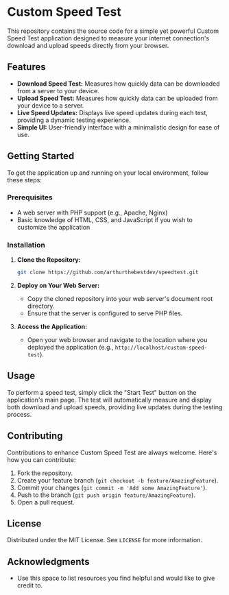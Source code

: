 # Custom Speed Test

This repository contains the source code for a simple yet powerful Custom Speed Test application designed to measure your internet connection's download and upload speeds directly from your browser.

## Features

- **Download Speed Test:** Measures how quickly data can be downloaded from a server to your device.
- **Upload Speed Test:** Measures how quickly data can be uploaded from your device to a server.
- **Live Speed Updates:** Displays live speed updates during each test, providing a dynamic testing experience.
- **Simple UI:** User-friendly interface with a minimalistic design for ease of use.

## Getting Started

To get the application up and running on your local environment, follow these steps:

### Prerequisites

- A web server with PHP support (e.g., Apache, Nginx)
- Basic knowledge of HTML, CSS, and JavaScript if you wish to customize the application

### Installation

1. **Clone the Repository:**
    ```sh
    git clone https://github.com/arthurthebestdev/speedtest.git
    ```
2. **Deploy on Your Web Server:**
    - Copy the cloned repository into your web server's document root directory.
    - Ensure that the server is configured to serve PHP files.

3. **Access the Application:**
    - Open your web browser and navigate to the location where you deployed the application (e.g., `http://localhost/custom-speed-test`).

## Usage

To perform a speed test, simply click the "Start Test" button on the application's main page. The test will automatically measure and display both download and upload speeds, providing live updates during the testing process.

## Contributing

Contributions to enhance Custom Speed Test are always welcome. Here's how you can contribute:

1. Fork the repository.
2. Create your feature branch (`git checkout -b feature/AmazingFeature`).
3. Commit your changes (`git commit -m 'Add some AmazingFeature'`).
4. Push to the branch (`git push origin feature/AmazingFeature`).
5. Open a pull request.

## License

Distributed under the MIT License. See `LICENSE` for more information.

## Acknowledgments

- Use this space to list resources you find helpful and would like to give credit to.

